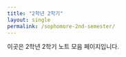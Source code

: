 ```yaml
---
title: "2학년 2학기"
layout: single
permalink: /sophomore-2nd-semester/
---
```

이곳은 2학년 2학기 노트 모음 페이지입니다.
